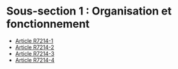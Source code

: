 # Sous-section 1 : Organisation et fonctionnement

* [Article R7214-1](./LEGIARTI000018521378.md)
* [Article R7214-2](./LEGIARTI000018521376.md)
* [Article R7214-3](./LEGIARTI000018521374.md)
* [Article R7214-4](./LEGIARTI000022356463.md)
